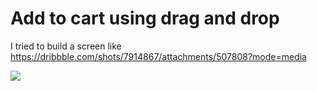 # Add to cart using drag and drop
I tried to build a screen like 
https://dribbble.com/shots/7914867/attachments/507808?mode=media

<img src='https://github.com/sky-flutter/Add-To-Cart-Drag-Drop-/blob/master/output.gif'/>
